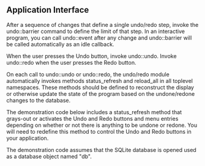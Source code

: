 ## Application Interface



After a sequence of changes that define a single undo/redo step, 
invoke the undo::barrier command to define the limit of that step. 
In an interactive program, you can call undo::event after any change 
and undo::barrier will be called automatically as an idle callback.


When the user presses the Undo button, invoke undo::undo. 
Invoke undo::redo when the user presses the Redo button.


On each call to undo::undo or undo::redo, the undo/redo module 
automatically invokes methods status\_refresh and reload\_all in 
all toplevel namespaces. These methods should be defined to 
reconstruct the display or otherwise update the state of the 
program based on the undone/redone changes to the database.


The demonstration code below includes a status\_refresh method 
that grays\-out or activates the Undo and Redo buttons and menu 
entries depending on whether or not there is anything to be 
undone or redone. You will need to redefine this method to 
control the Undo and Redo buttons in your application.


The demonstration code assumes that the SQLite database is 
opened used as a database object named "db".

